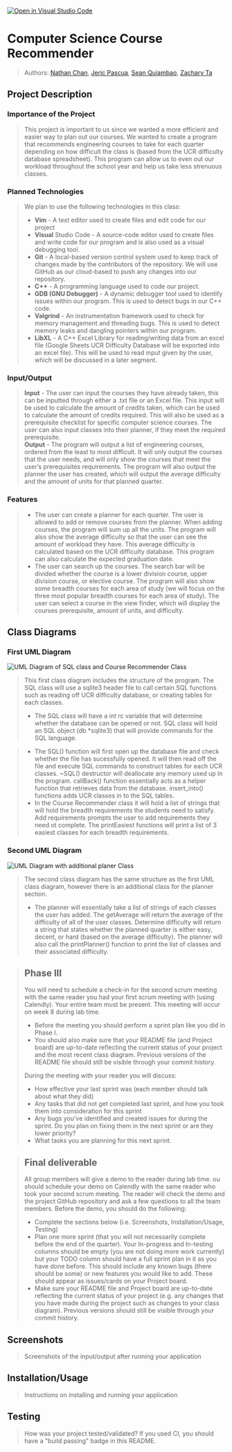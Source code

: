[![Open in Visual Studio Code](https://classroom.github.com/assets/open-in-vscode-c66648af7eb3fe8bc4f294546bfd86ef473780cde1dea487d3c4ff354943c9ae.svg)](https://classroom.github.com/online_ide?assignment_repo_id=8862854&assignment_repo_type=AssignmentRepo)

# Computer Science Course Recommender
 
 > Authors: [Nathan Chan](https://github.com/nchannoob), [Jeric Pascua](https://github.com/jericj), [Sean Quiambao](https://github.com/toastmeal), [Zachary Ta](https://github.com/ZacharyTa)

## Project Description
### Importance of the Project
 > This project is important to us since we wanted a more efficient and easier way to plan out our courses. We wanted to create a program that recommends engineering courses to take for each quarter depending on how difficult the class is (based from the UCR difficulty database spreadsheet). This program can allow us to even out our workload throughout the school year and help us take less strenuous classes.
### Planned Technologies
 > We plan to use the following technologies in this class:
 > * **Vim** - A text editor used to create files and edit code for our project
 > * **Visual** Studio Code - A source-code editor used to create files and write code for our program and is also used as a visual debugging tool.
 > * **Git** - A local-based version control system used to keep track of changes made by the contributors of the repository. We will use GitHub as our cloud-based to push any changes into our repository.
 > * **C++** - A programming language used to code our project.
 > * **GDB (GNU Debugger)** - A dynamic debugger tool used to identify issues within our program. This is used to detect bugs in our C++ code.
 > * **Valgrind** - An instrumentation framework used to check for memory management and threading bugs. This is used to detect memory leaks and dangling pointers within our program.
 > * **LibXL** - A C++ Excel Library for reading/writing data from an excel file (Google Sheets UCR Difficulty Database will be exported into an excel file). This will be used to read input given by the user, which will be discussed in a later segment.
### Input/Output
 > **Input** - The user can input the courses they have already taken, this can be inputted through either a .txt file or an Excel file. This input will be used to calculate the amount of credits taken, which can be used to calculate the amount of credits required. This will also be used as a prerequisite checklist for specific computer science courses. The user can also input classes into their planner, if they meet the required prerequisite.<br>
 > **Output** - The program will output a list of engineering courses, ordered from the least to most difficult. It will only output the courses that the user needs, and will only show the courses that meet the user’s prerequisites requirements. The program will also output the planner the user has created, which will output the average difficulty and the amount of units for that planned quarter.
### Features
 > * The user can create a planner for each quarter. The user is allowed to add or remove courses from the planner. When adding courses, the program will sum up all the units. The program will also show the average difficulty so that the user can see the amount of workload they have. This average difficulty is calculated based on the UCR difficulty database. This program can also calculate the expected graduation date.
 > * The user can search up the courses. The search bar will be divided whether the course is a lower division course, upper division course, or elective course. The program will also show some breadth courses for each area of study (we will focus on the three most popular breadth courses for each area of study). The user can select a course in the view finder, which will display the courses prerequisite, amount of units, and difficulty.

## Class Diagrams
### First UML Diagram
![UML Diagram of SQL class and Course Recommender Class](images/classDiagram.jpg)
 > This first class diagram includes the structure of the program. The SQL class will use a sqlite3 header file to call certain SQL functions such as reading off UCR difficulty database, or creating tables for each classes. 
 > * The SQL class will have a int rc variable that will determine whether the database can be opened or not. SQL class will hold an SQL object (db *sqlite3) that will provide commands for the SQL language.
 
 > * The SQL() function will first open up the database file and check whether the file has sucessfully opened. It will then read off the file and execute SQL commands to construct tables for each UCR classes. ~SQL() destructor will deallocate any memory used up in the program. callBack() function essentially acts as a helper function that retrieves data from the database. insert_into() functions adds UCR classes in to the SQL tables.
 > * In the Course Recommender class it will hold a list of strings that will hold the breadth requirements the students need to satisfy. Add requirements prompts the user to add requirements they need ot complete. The printEasiest functions will print a list of 3 easiest classes for each breadth requirements. 
 ### Second UML Diagram
![UML Diagram with additional planer Class](images/classDiagramPlan.jpg)
 > The second class diagram has the same structure as the first UML class diagram, however there is an additional class for the planner section. 
 > * The planner will essentially take a list of strings of each classes the user has added. The getAverage will return the average of the difficulty of all of the user classes. Determine difficulty will return a string that states whether the planned quarter is either easy, decent, or hard (based on the average difficulty). The planner will also call the printPlanner() function to print the list of classes and their associated difficulty.

 
 > ## Phase III
 > You will need to schedule a check-in for the second scrum meeting with the same reader you had your first scrum meeting with (using Calendly). Your entire team must be present. This meeting will occur on week 8 during lab time.
 > * Before the meeting you should perform a sprint plan like you did in Phase I.
 > * You should also make sure that your README file (and Project board) are up-to-date reflecting the current status of your project and the most recent class diagram. Previous versions of the README file should still be visible through your commit history.
> 
> During the meeting with your reader you will discuss: 
 > * How effective your last sprint was (each member should talk about what they did)
 > * Any tasks that did not get completed last sprint, and how you took them into consideration for this sprint
 > * Any bugs you've identified and created issues for during the sprint. Do you plan on fixing them in the next sprint or are they lower priority?
 > * What tasks you are planning for this next sprint.

 
 > ## Final deliverable
 > All group members will give a demo to the reader during lab time. ou should schedule your demo on Calendly with the same reader who took your second scrum meeting. The reader will check the demo and the project GitHub repository and ask a few questions to all the team members. 
 > Before the demo, you should do the following:
 > * Complete the sections below (i.e. Screenshots, Installation/Usage, Testing)
 > * Plan one more sprint (that you will not necessarily complete before the end of the quarter). Your In-progress and In-testing columns should be empty (you are not doing more work currently) but your TODO column should have a full sprint plan in it as you have done before. This should include any known bugs (there should be some) or new features you would like to add. These should appear as issues/cards on your Project board.
 > * Make sure your README file and Project board are up-to-date reflecting the current status of your project (e.g. any changes that you have made during the project such as changes to your class diagram). Previous versions should still be visible through your commit history. 
 
 ## Screenshots
 > Screenshots of the input/output after running your application
 ## Installation/Usage
 > Instructions on installing and running your application
 ## Testing
 > How was your project tested/validated? If you used CI, you should have a "build passing" badge in this README.
 
